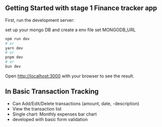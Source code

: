 ## Getting Started with stage 1 Finance tracker app

First, run the development server:

set up your mongo DB and create a env file
set MONGODB_URL

```bash
npm run dev
# or
yarn dev
# or
pnpm dev
# or
bun dev
```

Open [http://localhost:3000](http://localhost:3000) with your browser to see the result.

## In Basic Transaction Tracking

- Can Add/Edit/Delete transactions (amount, date, -description)
- View the transaction list
- Single chart: Monthly expenses bar chart
- developed with basic form validation
